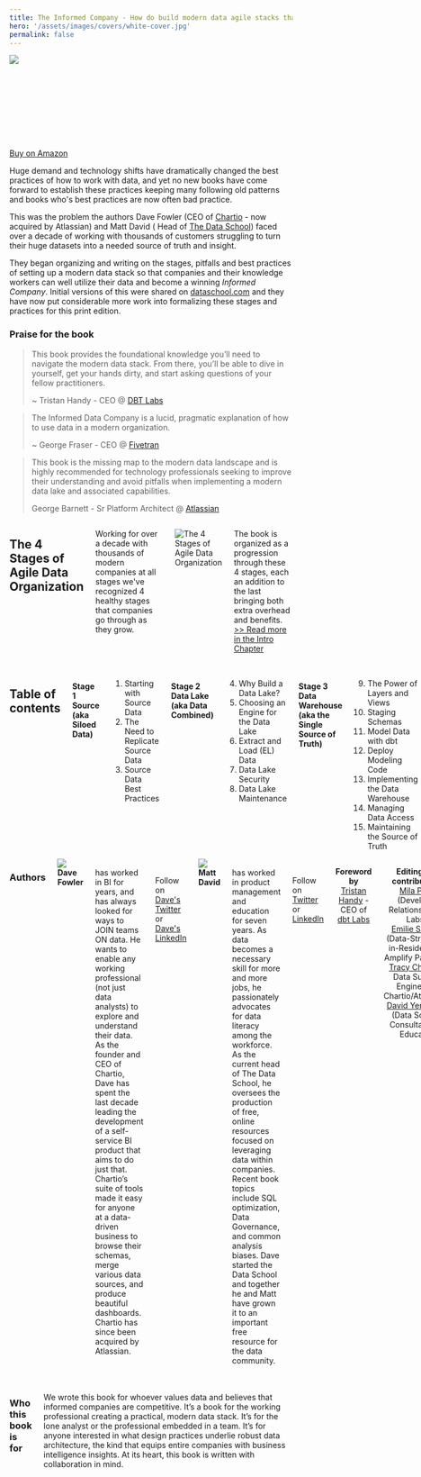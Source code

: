 ```yaml
---
title: The Informed Company - How do build modern data agile stacks that drive winning insights
hero: '/assets/images/covers/white-cover.jpg'
permalink: false
---
```


<script src="https://kit.fontawesome.com/46b4649327.js" crossorigin="anonymous"></script>


<div class="row book">
  <div class="seven columns">

<a href="https://amzn.to/3AxLdln">

  <img src="/assets/images/covers/white-cover.jpg" style="max-width: 100%">

</a>

  </div>
  <div class="three columns ">
  <a class="button button-primary buy" href="https://amzn.to/3AxLdln" style="margin-top: 150px;">Buy on Amazon</a>
  </div>
</div>


<a name="about"></a>

Huge demand and technology shifts have dramatically changed the best practices of how to work with data, and yet no new books have come forward to establish these practices keeping many following old patterns and books who's best practices are now often bad practice.  

This was the problem the authors Dave Fowler (CEO of [Chartio](https://chartio.com) - now acquired by Atlassian) and Matt David ( Head of [The Data School](https://dataschool.com)) faced over a decade of working with thousands of customers struggling to turn their huge datasets into a needed source of truth and insight.  

They began organizing and writing on the stages, pitfalls and best practices of setting up a modern data stack so that companies and their knowledge workers can well utilize their data and become a winning *Informed Company*.  Initial versions of this were shared on [dataschool.com](https://dataschool.com) and they have now put considerable more work into formalizing these stages and practices for this print edition.

### Praise for the book

> This book provides the foundational knowledge you’ll need to navigate the modern data stack. From there, you’ll be able to dive in yourself, get your hands dirty, and start asking questions of your fellow practitioners.  
>
> ~ Tristan Handy - CEO @ [DBT Labs](https://getdbt.com)


> The Informed Data Company is a lucid, pragmatic explanation of how to use data in a modern organization.  
>
> ~ George Fraser - CEO @ [Fivetran](https://fivetran.com)


> This book is the missing map to the modern data landscape and is highly recommended for technology professionals seeking to improve their understanding and avoid pitfalls when implementing a modern data lake and associated capabilities.  
>
> George Barnett - Sr Platform Architect @ [Atlassian](https://atlassian.com)


</div>
</div>
</div>
<div class="container cream">

<div class="fourteen columns offset-by-two">

## The 4 Stages of Agile Data Organization

<div class="row profile">
  <div class="eight columns ">


Working for over a decade with thousands of modern companies at all stages we've recognized 4 healthy stages that companies go through as they grow.

![The 4 Stages of Agile Data Organization](/assets/images/4stages.png)

 The book is organized as a progression through these 4 stages, each an addition to the last bringing both extra overhead and benefits.  
[>> Read more in the Intro Chapter](/posts/the-4-stages-of-agile-data-organization/)



  </div>
  <div class="two columns">&nbsp;</div>

  </div>

</div>
</div>

<div class="container">

<div class="row profile">
  <div class="ten columns offset-by-two">

## Table of contents

#### Stage 1 Source (aka Siloed Data)

 1. Starting with Source Data
 2. The Need to Replicate Source Data
 3. Source Data Best Practices

#### Stage 2 Data Lake (aka Data Combined)

 4. Why Build a Data Lake?
 5. Choosing an Engine for the Data Lake
 6. Extract and Load (EL) Data
 7. Data Lake Security
 8. Data Lake Maintenance

#### Stage 3 Data Warehouse (aka the Single Source of Truth)

 9. The Power of Layers and Views
 10. Staging Schemas
 11. Model Data with dbt
 12. Deploy Modeling Code
 13. Implementing the Data Warehouse
 14. Managing Data Access
 15. Maintaining the Source of Truth

#### Stage 4 Data Marts (aka Data Democratized)

 16. Data Mart Implementation
 17. Data Mart Maintenance

#### What's changed in data

 18. Modern versus Traditional Data Stacks: What’s Changed?
 19. Row- versus Column-Oriented Database
 20. Style Guide Example
 21. Building an SST Example

<br><br>


</div>
</div>
</div>
<div class="container cream">

<div class="fourteen columns offset-by-two">


### Authors

<div class="row profile">
  <div class="three columns ">
  <img class="profile" src="/assets/images/davefowler.jpg">
  </div>
  <div class="five columns">
    <b>Dave Fowler</b> has worked in BI for years, and has always looked for ways to JOIN teams ON data. He wants to enable any working professional (not just data analysts) to explore and understand their data. As the founder and CEO of Chartio, Dave has spent the last decade leading the development of a self-service BI product that aims to do just that. Chartio’s suite of tools made it easy for anyone at a data-driven business to browse their schemas, merge various data sources, and produce beautiful dashboards. Chartio has since been acquired by Atlassian.
    <br>  <br>

Follow on [<i class="fab fa-twitter"></i> Dave's Twitter](https://twitter.com/__dave) or [<i class="fab fa-linkedin"></i> Dave's LinkedIn](https://www.linkedin.com/in/dave-fowler-chartio/)

  </div>
  <div class="two columns">&nbsp;</div>

</div>

<div class="row profile">
  <div class="three columns ">

  <img class="profile" src="/assets/images/mattdavid.jpg">

  </div>
  <div class="five columns">
    <b>Matt David</b> has worked in product management and education for seven years. As data becomes a necessary skill for more and more jobs, he passionately advocates for data literacy among the workforce. As the current head of The Data School, he oversees the production of free, online resources focused on leveraging data within companies. Recent book topics include SQL optimization, Data Governance, and common analysis biases. Dave started the Data School and together he and Matt have grown it to an important free resource for the data community.
    <br>  <br>

Follow on  [<i class="fab fa-twitter"></i> Twitter](https://twitter.com/fronofro) or [<i class="fab fa-linkedin"></i> LinkedIn](https://www.linkedin.com)

  </div>
  <div class="two columns">&nbsp;</div>

</div>

<div class="row profile">
  <div class="eight columns u-text-center" style="text-align: center;">


  **Foreword by** [Tristan Handy](https://twitter.com/jthandy) - CEO of [dbt Labs](https://www.getdbt.com)


  **Editing and contributions**   
  [Mila Page](https://www.linkedin.com/in/mila-page/) (Developer Relations @ dbt Labs),  
  [Emilie Schario](http://emilieschario.com) (Data-Strategist-in-Residence at Amplify Partners),     
  [Tracy Chow](https://www.linkedin.com/in/tracy-chow/) (Sr Data Support Engineer @ Chartio/Atlassian),  
  [David Yerrington](https://www.yerrington.net) (Data Science Consultant and Educator)



  </div>
  <div class="two columns">&nbsp;</div>

  </div>

</div>
</div>

<div class="container">

<div class="row profile">
  <div class="ten columns offset-by-two">


### Who this book is for

We wrote this book for whoever values data and believes that informed companies are competitive. It’s a book for the working professional creating a practical, modern data stack. It’s for the lone analyst or the professional embedded in a team. It’s for anyone interested in what design practices underlie robust data architecture, the kind that equips entire companies with business intelligence insights. At its heart, this book is written with collaboration in mind.
